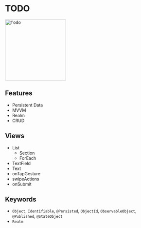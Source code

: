 # TODO

<kbd><img src="https://user-images.githubusercontent.com/12739843/153925173-b71e14d3-abca-4582-80d0-3c5f8d683b20.gif" width="200px" alt="Todo"/></kbd>

## Features

- Persistent Data
- MVVM
- Realm
- CRUD

## Views

- List
  - Section
  - ForEach
- TextField
- Text
- onTapGesture
- swipeActions
- onSubmit

## Keywords

- `Object`, `Identifiable`, `@Persisted`, `ObjectId`, `ObservableObject`, `@Published`, `@StateObject`
- `Realm`
